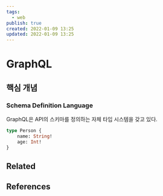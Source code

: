 ```yaml
---
tags:
  - web
publish: true
created: 2022-01-09 13:25
updated: 2022-01-09 13:25
---
```


# GraphQL

## 핵심 개념

### Schema Definition Language

GraphQL은 API의 스키마를 정의하는 자체 타입 시스템을 갖고 있다.

```graphql
type Person {
	name: String!
	age: Int!
}
```

## Related

## References
